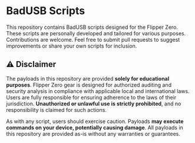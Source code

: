 # BadUSB Scripts

This repository contains BadUSB scripts designed for the Flipper Zero. These scripts are personally developed and tailored for various purposes. Contributions are welcome. Feel free to submit pull requests to suggest improvements or share your own scripts for inclusion.

## ⚠️ Disclaimer

The payloads in this repository are provided **solely for educational purposes**. Flipper Zero gear is designed for authorized auditing and security analysis in compliance with applicable local and international laws. Users are fully responsible for ensuring adherence to the laws of their jurisdiction. **Unauthorized or unlawful use is strictly prohibited**, and no responsibility is claimed for such actions.

As with any script, users should exercise caution. Payloads **may execute commands on your device, potentially causing damage**. All payloads in this repository are provided as-is without any warranties or guarantees.
